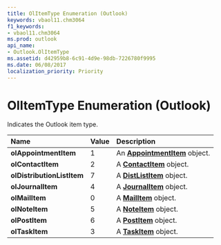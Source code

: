 ```yaml
---
title: OlItemType Enumeration (Outlook)
keywords: vbaol11.chm3064
f1_keywords:
- vbaol11.chm3064
ms.prod: outlook
api_name:
- Outlook.OlItemType
ms.assetid: d42959b8-6c91-4d9e-98db-7226780f9995
ms.date: 06/08/2017
localization_priority: Priority
---
```



# OlItemType Enumeration (Outlook)

Indicates the Outlook item type.



|Name|Value|Description|
|:-----|:-----|:-----|
| **olAppointmentItem**|1|An  **[AppointmentItem](Outlook.AppointmentItem.md)** object.|
| **olContactItem**|2|A  **[ContactItem](Outlook.ContactItem.md)** object.|
| **olDistributionListItem**|7|A  **[DistListItem](Outlook.DistListItem.md)** object.|
| **olJournalItem**|4|A  **[JournalItem](Outlook.JournalItem.md)** object.|
| **olMailItem**|0|A  **[MailItem](Outlook.MailItem.md)** object.|
| **olNoteItem**|5|A  **[NoteItem](Outlook.NoteItem.md)** object.|
| **olPostItem**|6|A  **[PostItem](Outlook.PostItem.md)** object.|
| **olTaskItem**|3|A  **[TaskItem](Outlook.TaskItem.md)** object.|

